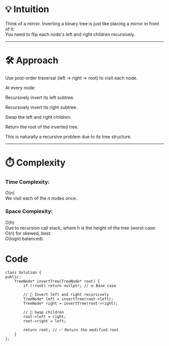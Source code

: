 💡 Intuition
============

Think of a mirror. Inverting a binary tree is just like placing a mirror in front of it:\
You need to flip each node's left and right children recursively.

* * * * *

🛠️ Approach
============

Use post-order traversal (left → right → root) to visit each node.

At every node:

Recursively invert its left subtree.

Recursively invert its right subtree.

Swap the left and right children.

Return the root of the inverted tree.

This is naturally a recursive problem due to its tree structure.

* * * * *

⏱️ Complexity
=============

### Time Complexity:

O(n)\
We visit each of the n nodes once.

### Space Complexity:

O(h)\
Due to recursion call stack, where h is the height of the tree (worst case:\
O(n) for skewed, best:\
O(logn) balanced).

Code
====

```
class Solution {
public:
    TreeNode* invertTree(TreeNode* root) {
        if (!root) return nullptr; // 🔚 Base case

        // 🔁 Invert left and right recursively
        TreeNode* left = invertTree(root->left);
        TreeNode* right = invertTree(root->right);

        // 🔄 Swap children
        root->left = right;
        root->right = left;

        return root; // ✅ Return the modified root
    }
};
```